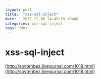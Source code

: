 ```yaml
---
layout: post
title:  "xss-sql-inject"
date:   2011-12-06 14:49:58 +0400
categories: xss-sql-inject
tags: ddos
---
```


# xss-sql-inject
[http://sovtehbez.livejournal.com/1018.html](http://sovtehbez.livejournal.com/1018.html)